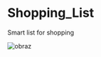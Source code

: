 # Shopping_List
Smart list for shopping 

![obraz](https://github.com/KacperNarwojsz/Shopping_List/assets/125887984/e9b0e53f-0460-4e2f-8ce2-5f6a6c52c918)
